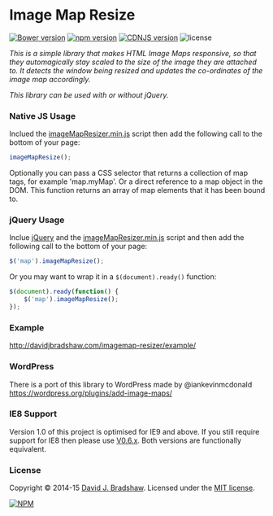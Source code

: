 # Image Map Resize
[![Bower version](https://badge.fury.io/bo/image-map-resizer.svg)](http://badge.fury.io/bo/image-map-resizer)
[![npm version](https://badge.fury.io/js/image-map-resizer.svg)](http://badge.fury.io/js/image-map-resizer)
[![CDNJS version](https://img.shields.io/cdnjs/v/image-map-resizer.svg)](https://cdnjs.com/libraries/image-map-resizer)
![license](http://img.shields.io/badge/license-MIT-brightgreen.svg?style=flat)


*This is a simple library that makes HTML Image Maps responsive, so that they automagically stay scaled to the size of the image they are attached to. It detects the window being resized and updates the co-ordinates of the image map accordingly.*

*This library can be used with or without jQuery.*

### Native JS Usage

Inclued the [imageMapResizer.min.js](https://raw.github.com/davidjbradshaw/imagemap-resizer/master/js/imageMapResizer.min.js) script then add the following call to the bottom of your page:

```js
imageMapResize();
```

Optionally you can pass a CSS selector that returns a collection of map tags, for example 'map.myMap'. Or a direct reference to a map object in the DOM. This function returns an array of map elements that it has been bound to.


### jQuery Usage

Inclue [jQuery](http://jquery.com) and the [imageMapResizer.min.js](https://raw.github.com/davidjbradshaw/imagemap-resizer/master/js/imageMapResizer.min.js) script and then add the following call to the bottom of your page:

```js
$('map').imageMapResize();
```

Or you may want to wrap it in a `$(document).ready()` function:

```js
$(document).ready(function() {
    $('map').imageMapResize();
});
```

### Example
http://davidjbradshaw.com/imagemap-resizer/example/

### WordPress
There is a port of this library to WordPress made by @iankevinmcdonald
https://wordpress.org/plugins/add-image-maps/

### IE8 Support

Version 1.0 of this project is optimised for IE9 and above. If you still require support for IE8 then please use [V0.6.x](https://github.com/davidjbradshaw/image-map-resizer/tree/v0.6.x). Both versions are functionally equivalent.

### License
Copyright &copy; 2014-15 [David J. Bradshaw](https://github.com/davidjbradshaw).
Licensed under the [MIT license](http://opensource.org/licenses/MIT).

[![NPM](https://nodei.co/npm/image-map-resizer.png)](https://nodei.co/npm/image-map-resizer/)
